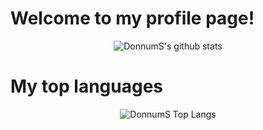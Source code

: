 # Welcome to my profile page!

<p align="center">
<img src='https://github-readme-stats.vercel.app/api?username=DonnumS&hide=["stars"]&show_icons=true&theme=tokyonight' alt="DonnumS's github stats">
<p/>

# My top languages

<p align="center">
<img src="https://github-readme-stats.vercel.app/api/top-langs/?username=DonnumS&hide_langs_below=1&theme=tokyonight" alt="DonnumS Top Langs">

<p/>
